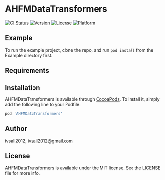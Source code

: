 # AHFMDataTransformers

[![CI Status](http://img.shields.io/travis/ivsall2012/AHFMDataTransformers.svg?style=flat)](https://travis-ci.org/ivsall2012/AHFMDataTransformers)
[![Version](https://img.shields.io/cocoapods/v/AHFMDataTransformers.svg?style=flat)](http://cocoapods.org/pods/AHFMDataTransformers)
[![License](https://img.shields.io/cocoapods/l/AHFMDataTransformers.svg?style=flat)](http://cocoapods.org/pods/AHFMDataTransformers)
[![Platform](https://img.shields.io/cocoapods/p/AHFMDataTransformers.svg?style=flat)](http://cocoapods.org/pods/AHFMDataTransformers)

## Example

To run the example project, clone the repo, and run `pod install` from the Example directory first.

## Requirements

## Installation

AHFMDataTransformers is available through [CocoaPods](http://cocoapods.org). To install
it, simply add the following line to your Podfile:

```ruby
pod 'AHFMDataTransformers'
```

## Author

ivsall2012, ivsall2012@gmail.com

## License

AHFMDataTransformers is available under the MIT license. See the LICENSE file for more info.
